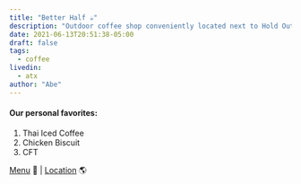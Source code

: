 ```yaml
---
title: "Better Half ☕️"
description: "Outdoor coffee shop conveniently located next to Hold Out Brewing."
date: 2021-06-13T20:51:38-05:00
draft: false
tags:
  - coffee
livedin:
  - atx
author: "Abe"
---
```


#### Our personal favorites:

1. Thai Iced Coffee
2. Chicken Biscuit
3. CFT

[Menu](https://www.betterhalfbar.com/menu) 📖  |  [Location](https://g.page/betterhalfbar?share) 🌎
